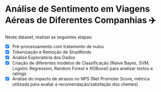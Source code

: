 # Análise de Sentimento em Viagens Aéreas de Diferentes Companhias ✈️

Neste dataset, realizei as seguintes etapas: 
- [x] Pré-processamento com tratamento de nulos
- [x] Tokenização e Remoção de StopWords
- [x] Análise Exploratória dos Dados
- [x] Criação de diferentes modelos de Classificação (Naive Bayes, SVM, Logistic Regression, Random Forest e XGBoost) para analisar textos e ratings
- [x] Análise do impacto de atrasos no NPS (Net Promoter Score, métrica utilizada para avaliar a recomendação/satisfação dos clientes)
